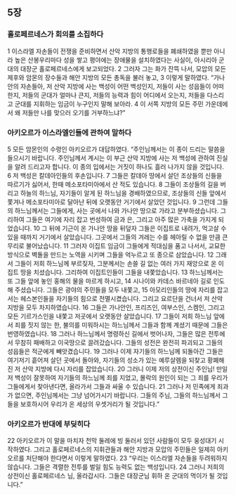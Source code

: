 ## 5장
### 홀로페르네스가 회의를 소집하다
1 이스라엘 자손들이 전쟁을 준비하면서 산악 지방의 통행로들을 폐쇄하였을 뿐만 아니라 높은 산봉우리마다 성을 쌓고 평야에는 장애물을 설치하였다는 사실이, 아시리아 군대의 대장군 홀로페르네스에게 보고되었다.
2 그러자 그는 화가 잔뜩 나서, 모압의 모든 제후와 암몬의 장수들과 해안 지방의 모든 총독을 불러 놓고,
3 이렇게 말하였다. “가나안의 자손들아, 저 산악 지방에 사는 백성이 어떤 백성인지, 저들이 사는 성읍들이 어떠한지, 저들의 군대가 얼마나 큰지, 저들의 능력과 힘이 어디에서 오는지, 저들을 다스리고 군대를 지휘하는 임금이 누구인지 말해 보아라.
4 이 서쪽 지방의 모든 주민 가운데에서 왜 저들만 나를 맞으러 오기를 거부하느냐?”
### 아키오르가 이스라엘인들에 관하여 말하다
5 모든 암몬인의 수령인 아키오르가 대답하였다. “주인님께서는 이 종이 드리는 말씀을 들으시기 바랍니다. 주인님께서 계시는 이 부근 산악 지방에 사는 저 백성에 관하여 진실을 알려 드리고자 합니다. 이 종의 입에서는 거짓이 하나도 흘러 나가지 않을 것입니다.
6 저 백성은 칼데아인들의 후손입니다.
7 그들은 칼데아 땅에서 살던 조상들의 신들을 따르기가 싫어서, 한때 메소포타미아에서 산 적도 있습니다.
8 그들이 조상들의 길을 버리고 하늘의 하느님, 자기들이 알게 된 하느님을 경배하였으므로, 조상들의 신들 앞에서 쫓겨나 메소포타미아로 달아난 뒤에 오랫동안 거기에서 살았던 것입니다.
9 그런데 그들의 하느님께서는 그들에게, 사는 곳에서 나와 가나안 땅으로 가라고 분부하셨습니다. 그리하여 그들은 여기에 자리 잡고 번성하여 금과 은, 그리고 아주 많은 가축을 가지게 되었습니다.
10 그 뒤에 기근이 온 가나안 땅을 뒤덮자 그들은 이집트로 내려가, 먹고살 수 있을 때까지 거기에서 살았습니다. 그곳에서 그들의 겨레는 수를 헤아릴 수 없을 만큼 큰 무리로 불어났습니다.
11 그러자 이집트 임금이 그들에게 적대심을 품고 나서서, 교묘한 방식으로 벽돌을 만드는 노역을 시키며 그들을 억누르고 또 종으로 삼았습니다.
12 그래서 그들이 저희 하느님께 부르짖자, 그분께서는 손쓸 길 없는 여러 가지 재앙으로 온 이집트 땅을 치셨습니다. 그리하여 이집트인들이 그들을 내쫓았습니다.
13 하느님께서는 또 그들 앞에 놓인 홍해의 물을 마르게 하시고,
14 시나이와 카데스 바르네아 길로 인도해 주셨습니다. 그들은 광야의 주민들을 모두 내쫓고,
15 아모리인들의 땅에 자리를 잡고서는 헤스본인들을 자기들의 힘으로 전멸시켰습니다. 그리고 요르단을 건너서 저 산악 지방을 모두 차지하였습니다.
16 그들은 가나안인, 프리즈인, 여부스인, 스켐인, 그리고 모든 기르가스인을 내쫓고 저곳에서 오랫동안 살았습니다.
17 그들이 저희 하느님 앞에서 죄를 짓지 않는 한, 불의를 미워하시는 하느님께서 그들과 함께 계셨기 때문에 그들은 번영하였습니다.
18 그러나 하느님께서 명령하신 길에서 벗어나자, 그들은 많은 전투에서 무참히 패배하고 이국땅으로 끌려갔습니다. 그들의 성전은 완전히 파괴되고 그들의 성읍들은 적군에게 빼앗겼습니다.
19 그러나 이제 자기들의 하느님께 되돌아간 그들은 여기저기 흩어져 살던 곳에서 돌아와, 자기들의 성소가 있는 예루살렘을 되찾고 황폐해진 저 산악 지방에 다시 자리를 잡았습니다.
20 그러니 이제 저의 상전이신 주인님! 만일 저 백성이 잘못하여 자기들의 하느님께 죄를 지었고, 몰락의 원인이 되는 그 죄를 우리가 그들에게서 찾아낸다면, 올라가서 그들과 싸울 수 있습니다.
21 그러나 저 민족에게 죄과가 없으면, 주인님께서는 그냥 넘어가시기 바랍니다. 그들의 주님, 그들의 하느님께서 그들을 보호하시어 우리가 온 세상의 우셋거리가 될 것입니다.”
### 아키오르가 반대에 부딪히다
22 아키오르가 이 말을 마치자 천막 둘레에 빙 둘러서 있던 사람들이 모두 웅성대기 시작하였다. 그리고 홀로페르네스의 지휘관들과 해안 지방과 모압의 주민들은 일제히 아키오르를 처단해야 한다면서 이렇게 말하였다.
23 “우리는 이스라엘 자손들을 두려워하지 않습니다. 그들은 격렬한 전투를 벌일 힘도 능력도 없는 백성입니다.
24 그러니 저희의 상전이신 홀로페르네스 님, 올라갑시다. 그들은 대장군님 휘하 온 군대의 먹이가 될 것입니다.”
